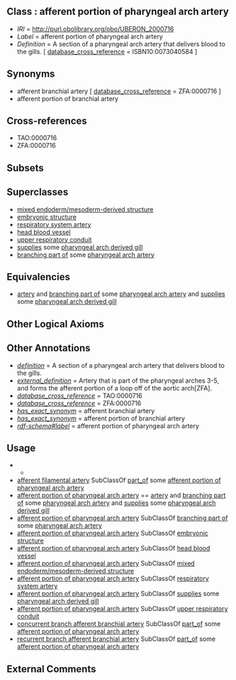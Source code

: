 
## Class : afferent portion of pharyngeal arch artery

 * *IRI* = http://purl.obolibrary.org/obo/UBERON_2000716
 * *Label* = afferent portion of pharyngeal arch artery
 * *Definition* = A section of a pharyngeal arch artery that delivers blood to the gills. [ [database_cross_reference](../../ef/oboInOwl#hasDbXref.md) = ISBN10:0073040584 ]

## Synonyms

 * afferent branchial artery [ [database_cross_reference](../../ef/oboInOwl#hasDbXref.md) = ZFA:0000716 ]
 * afferent portion of branchial artery

## Cross-references

 * TAO:0000716
 * ZFA:0000716

## Subsets


## Superclasses

 * [mixed endoderm/mesoderm-derived structure](../../UBERON/77/UBERON_0000077.md)
 * [embryonic structure](../../UBERON/50/UBERON_0002050.md)
 * [respiratory system artery](../../UBERON/69/UBERON_0003469.md)
 * [head blood vessel](../../UBERON/96/UBERON_0003496.md)
 * [upper respiratory conduit](../../UBERON/87/UBERON_0015787.md)
 * [supplies](../../RO/78/RO_0002178.md) some [pharyngeal arch derived gill](../../UBERON/50/UBERON_0011150.md)
 * [branching part of](../../RO/80/RO_0002380.md) some [pharyngeal arch artery](../../UBERON/63/UBERON_0004363.md)

## Equivalencies

 * [artery](../../UBERON/37/UBERON_0001637.md) and [branching part of](../../RO/80/RO_0002380.md) some [pharyngeal arch artery](../../UBERON/63/UBERON_0004363.md) and [supplies](../../RO/78/RO_0002178.md) some [pharyngeal arch derived gill](../../UBERON/50/UBERON_0011150.md)

## Other Logical Axioms


## Other Annotations

 * *[definition](../../IAO/15/IAO_0000115.md)* = A section of a pharyngeal arch artery that delivers blood to the gills.
 * *[external_definition](../../UBPROP/01/UBPROP_0000001.md)* = Artery that is part of the pharyngeal arches 3-5, and forms the afferent portion of a loop off of the aortic arch[ZFA].
 * *[database_cross_reference](../../ef/oboInOwl#hasDbXref.md)* = TAO:0000716
 * *[database_cross_reference](../../ef/oboInOwl#hasDbXref.md)* = ZFA:0000716
 * *[has_exact_synonym](../../ym/oboInOwl#hasExactSynonym.md)* = afferent branchial artery
 * *[has_exact_synonym](../../ym/oboInOwl#hasExactSynonym.md)* = afferent portion of branchial artery
 * *[rdf-schema#label](../../el/rdf-schema#label.md)* = afferent portion of pharyngeal arch artery

## Usage

 * -
 * [afferent filamental artery](../../UBERON/12/UBERON_2005012.md) SubClassOf [part_of](../../BFO/50/BFO_0000050.md) some [afferent portion of pharyngeal arch artery](../../UBERON/16/UBERON_2000716.md)
 * [afferent portion of pharyngeal arch artery](../../UBERON/16/UBERON_2000716.md) == [artery](../../UBERON/37/UBERON_0001637.md) and [branching part of](../../RO/80/RO_0002380.md) some [pharyngeal arch artery](../../UBERON/63/UBERON_0004363.md) and [supplies](../../RO/78/RO_0002178.md) some [pharyngeal arch derived gill](../../UBERON/50/UBERON_0011150.md)
 * [afferent portion of pharyngeal arch artery](../../UBERON/16/UBERON_2000716.md) SubClassOf [branching part of](../../RO/80/RO_0002380.md) some [pharyngeal arch artery](../../UBERON/63/UBERON_0004363.md)
 * [afferent portion of pharyngeal arch artery](../../UBERON/16/UBERON_2000716.md) SubClassOf [embryonic structure](../../UBERON/50/UBERON_0002050.md)
 * [afferent portion of pharyngeal arch artery](../../UBERON/16/UBERON_2000716.md) SubClassOf [head blood vessel](../../UBERON/96/UBERON_0003496.md)
 * [afferent portion of pharyngeal arch artery](../../UBERON/16/UBERON_2000716.md) SubClassOf [mixed endoderm/mesoderm-derived structure](../../UBERON/77/UBERON_0000077.md)
 * [afferent portion of pharyngeal arch artery](../../UBERON/16/UBERON_2000716.md) SubClassOf [respiratory system artery](../../UBERON/69/UBERON_0003469.md)
 * [afferent portion of pharyngeal arch artery](../../UBERON/16/UBERON_2000716.md) SubClassOf [supplies](../../RO/78/RO_0002178.md) some [pharyngeal arch derived gill](../../UBERON/50/UBERON_0011150.md)
 * [afferent portion of pharyngeal arch artery](../../UBERON/16/UBERON_2000716.md) SubClassOf [upper respiratory conduit](../../UBERON/87/UBERON_0015787.md)
 * [concurrent branch afferent branchial artery](../../UBERON/13/UBERON_2005013.md) SubClassOf [part_of](../../BFO/50/BFO_0000050.md) some [afferent portion of pharyngeal arch artery](../../UBERON/16/UBERON_2000716.md)
 * [recurrent branch afferent branchial artery](../../UBERON/14/UBERON_2005014.md) SubClassOf [part_of](../../BFO/50/BFO_0000050.md) some [afferent portion of pharyngeal arch artery](../../UBERON/16/UBERON_2000716.md)

## External Comments

